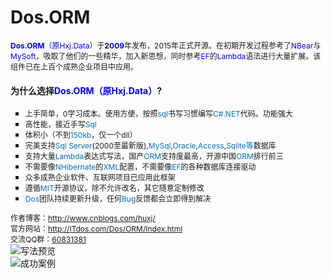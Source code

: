 # Dos.ORM
<div>
    <span style="font-size: 12px;"><strong><span style="color:blue;">Dos.ORM</span></strong><span style="color:blue;">（原Hxj.Data）</span>于<strong><span style="color:blue;">2009</span></strong>年发布，2015年正式开源。在初期开发过程参考了<span style="color:blue;">NBear</span>与<span style="color:blue;">MySoft</span>，吸取了他们的一些精华，加入新思想，同时参考<span style="color:blue;">EF</span>的<span style="color:blue;">Lambda</span>语法进行大量扩展。该组件已在上百个成熟企业项目中应用。</span>
</div>
<h4>
    为什么选择<span style="color:blue;">Dos.ORM（原Hxj.Data）</span>?
</h4>
<ul style="list-style-type: square;" class=" list-paddingleft-2">
    <li>
        <span style="font-size: 12px;">上手简单，<span style="font-size: 12px; white-space: normal;">0学习成本。</span>使用方便，按照<span style="font-size: 12px; color: rgb(0, 112, 192);">sql</span>书写习惯编写<span style="font-size: 12px; color: rgb(0, 112, 192);">C#.NET</span>代码。功能强大</span>
    </li>
    <li>
        <span style="font-size: 12px;">高性能，接近手写<span style="font-size: 12px; color: rgb(0, 112, 192);">Sql</span></span>
    </li>
    <li>
        <span style="font-size: 12px;">体积小（不到<span style="font-size: 12px; color: rgb(0, 112, 192);">150kb</span>，仅一个dll）</span>
    </li>
    <li>
        <span style="font-size: 12px;">完美支持<span style="font-size: 12px; color: rgb(0, 112, 192);">Sql Server</span>(2000至最新版),<span style="font-size: 12px; color: rgb(0, 112, 192);">MySql</span>,<span style="font-size: 12px; color: rgb(0, 112, 192);">Oracle</span>,<span style="font-size: 12px; color: rgb(0, 112, 192);">Access</span>,<span style="font-size: 12px; color: rgb(0, 112, 192);">Sqlite等</span>数据库</span>
    </li>
    <li>
        <span style="font-size: 12px;">支持大量<span style="font-size: 12px; color: rgb(0, 112, 192);">Lambda</span>表达式写法，国产<span style="font-size: 12px; color: rgb(0, 112, 192);">ORM</span>支持度最高，开源中国<span style="font-size: 12px; color: rgb(0, 112, 192);">ORM</span>排行前三</span>
    </li>
    <li>
        <span style="font-size: 12px;">不需要像<span style="font-size: 12px; color: rgb(0, 112, 192);">NHibernate</span>的<span style="font-size: 12px; color: rgb(0, 112, 192);">XML</span>配置，不需要像<span style="font-size: 12px; color: rgb(0, 112, 192);">EF</span>的各种数据库连接驱动</span>
    </li>
    <li>
        <span style="font-size: 12px;">众多成熟企业软件、互联网项目已应用此框架</span>
    </li>
    <li>
        <span style="font-size: 12px;">遵循<span style="font-size: 12px; color: rgb(0, 112, 192);">MIT</span>开源协议，除不允许改名，其它随意定制修改</span>
    </li>
    <li>
        <span style="font-size: 12px; color: rgb(0, 112, 192);">Dos</span><span style="font-size: 12px;">团队持续更新升级，任何<span style="font-size: 12px; color: rgb(0, 112, 192);">Bug</span>反馈都会立即得到解决</span>
    </li>
</ul>
<div>
    <span style="font-size: 12px;">作者博客：</span><a href="http://www.cnblogs.com/huxj/" _src="http://www.cnblogs.com/huxj/" target="_blank" style="font-size: 12px; "><span style="font-size: 12px;">http://www.cnblogs.com/huxj/</span></a>
</div>
<div>
    <span style="font-size: 12px;">官方网站：</span><a href="http://www.itdos.com/Dos/ORM/Index.html" target="_blank" _href="http://www.itdos.com/Dos/ORM/Index.html" textvalue="http://www.itdos.com/Dos/ORM/Index.html" style="font-size: 12px; "><span style="font-size: 12px;">http://ITdos.com/Dos/ORM/Index.html</span></a>
</div>
<div>
    <span style="font-size: 12px;">交流QQ群：</span><a href="http://jq.qq.com/?_wv=1027&k=UlJ53g" target="_blank" _href="http://jq.qq.com/?_wv=1027&k=UlJ53g" style="font-size: 12px; "><span style="font-size: 12px;">60831381</span></a>
</div>
<img src="http://ITdos.com/Media/Default/upload/image/20150602/6356884744883987505297906.jpg" title="写法预览" alt="写法预览"/><br>
<img src="http://itdos.com/Media/Default/upload/image/20150802/6357411400246019315744122.jpg" title="成功案例" alt="成功案例"/>